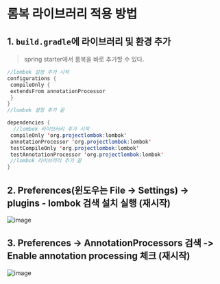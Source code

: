# 롬복 라이브러리 적용 방법

## 1. `build.gradle`에 라이브러리 및 환경 추가

> spring starter에서 롬복을 바로 추가할 수 있다.

```java
//lombok 설정 추가 시작
configurations {
 compileOnly {
 extendsFrom annotationProcessor
 }
}
//lombok 설정 추가 끝

dependencies {
  //lombok 라이브러리 추가 시작
 compileOnly 'org.projectlombok:lombok'
 annotationProcessor 'org.projectlombok:lombok'
 testCompileOnly 'org.projectlombok:lombok'
 testAnnotationProcessor 'org.projectlombok:lombok'
 //lombok 라이브러리 추가 끝
}
```

## 2. Preferences(윈도우는 File -> Settings) -> plugins - lombok 검색 설치 실행 (재시작)

![image](https://user-images.githubusercontent.com/87891581/147842584-42270d0b-8e36-4401-9a01-6023ec41049b.png)

## 3. Preferences -> AnnotationProcessors 검색 -> Enable annotation processing 체크 (재시작)

![image](https://user-images.githubusercontent.com/87891581/147842607-f504862b-9081-40a7-9896-db2e20d8d193.png)
